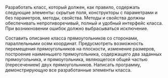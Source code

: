 Разработать класс, который должен, как правило, содержать следующие элементы: скрытые поля, конструкторы с параметрами и без параметров, методы, свойства. Методы и свойства должны обеспечивать непротиворечивый, полный и удобный интерфейс класса. При возникновении ошибок должно выбрасываться исключение.

Составить описание класса прямоугольников со сторонами, параллельными осям координат. 
Предусмотреть возможность перемещения прямоугольников на плоскости, изменение размеров, построение наименьшего прямоугольника, содержащего два заданных прямоугольника, и прямоугольника, являющегося общей частью (пересечением) двух прямоугольников. Написать программу, демонстрирующую все разработанные элементы класса.

